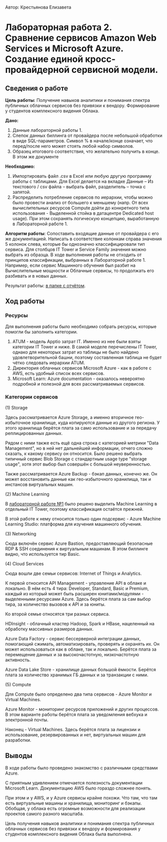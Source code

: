 Автор: Крестьянова Елизавета

# Лабораторная работа 2. Сравнение сервисов Amazon Web Services и Microsoft Azure. Создание единой кросс-провайдерной сервисной модели.

## Сведения о работе
**Цель работы:** Получение навыков аналитики и понимания спектра публичных облачных сервисов без привязки к вендору. Формирование у студентов комплексного видения Облака. 

**Дано:** 
1. Данные лабораторной работы 1.    
2. Слепок данных биллинга от провайдера после небольшой обработки в виде SQL-параметров. Символ % в начале/конце означает, что перед/после него может стоять любой набор символов.
3. Образец итогового соответствия, что желательно получить в конце. В этом же документе  

**Необходимо:** 
1. Импортировать файл .csv в Excel или любую другую программу работы с таблицами. Для Excel делается на вкладке Данные – Из текстового / csv файла – выбрать файл, разделитель – точка с запятой.
2. Распределить потребление сервисов по иерархии, чтобы можно было провести анализ от большего к меньшему (напр. От всех вычислительных ресурсов Compute дойти до конкретного типа использования - Выделенной стойка в датацентре Dedicated host usage). При этом сохранять логическую концепцию, выработанную в Лабораторной работе 1.

**Алгоритм работы**: Сопоставить входящие данные от провайдера с его же документацией. Написать в соответствие колонкам справа значения 5 колонок слева, которые бы однозначно классифицировали тип сервиса. Для столбцов IT Tower и Service Family значения можно выбрать из образца. В ходе выполнения работы не отходить от принципов классификации, выбранных в Лабораторной работе 1. Например, если сервис Машинного обучения был разбит на Вычислительные мощности и Облачные сервисы, то продолжать его разбивать и в новых данных.

Результат работы: [в папке с отчётом](https://github.com/plida/itmo_devops-cloud/blob/master/cloud_lab2/yetti%20lab2%20-%20Sheet1.csv).

## Ход работы

### Ресурсы

Для выполнения работы было необходимо собрать ресурсы, которые помогли бы заполнить категории.

1) ATUM - модель Apptio затрат IT. Именно из нее были взяты категории IT Tower и ниже. В самой моделе перечислены IT Tower, однако для некоторых затрат из таблицы не было найдено удовлетворительной башни, поэтому составленная таблица не будет чётко следовать иерархии ATUM.
2) Директория облачных сервисов Microsoft Azure - как в работе с AWS, есть удобный список всех сервисов.
3) Microsoft Learn: Azure documentation - оказалось невероятно подробной и полезной для всех рассматриваемых сервисов. 
### Категории сервисов

(1) Storage

Здесь рассматривается Azure Storage, а именно вторичное гео-избыточное хранилище, куда копируются данные из другого региона. У этого хранилища берётся плата за само использование и за передачу реплицированных данных.

Рядом с ними также есть ещё одна строка с категорией метрики "Data Management", но в ней нет дальнейшей информации, отчего сложно сказать, к какому сервису он относится. Было решено выбрать типичный сервис Blob Storage с стандартным usage type "storage usage", хотя этот выбор был совершён с большой неуверенностью.

Также рассматривается Azure Backup - бэкап данных, конечно же. Он может восстановить данные как гео-избыточного хранилища, так и инстансов виртуальных машин.

(2) Machine Learning

В [лабораторной работе №1](https://github.com/plida/itmo_devops-cloud/tree/master/cloud_lab1) было решено выделить Machine Learning в отдельный IT Tower, поэтому классификация остаётся прежней.

В этой работе к нему относится только один подсервис - Azure Machine Learning Studio: платформа для изучения машинного обучения. 

(3) Networking

Сюда включён сервис Azure Bastion, предоставляющий безопасные RDP & SSH соединения к виртуальным машинам. В этом биллинге видно, что используется тир Basic.

(4) Cloud Services

Сюда вошли две семьи сервисов: Internet of Things и Analytics.

К первой относится API Management - управление API в облаке и локально. В нём есть 4 тира: Developer, Standard, Basic и Premium, каждый из который может быть расширен юнитами/модулями - выделенными ресурсами Azure. Здесь берётся плата за сам выбор тира, за количество вызовов к API и за юниты.

Ко второй семье относятся три разных сервиса. 

HDInsight - облачный кластер Hadoop, Spark и HBase, нацеленный на обработку массивных размеров данных.

Azure Data Factory - сервис бессерверной интеграции данных, помогающий сжимать, автоматизировать, проверять и охранять их. Он может использоваться как в облаке, так и локально. Берётся плата за перемещение данных и за высокочастотную, низкочастотную активность.

Azure Data Lake Store - хранилище данных большой ёмкости. Берётся плата за количество хранимых ГБ данных и за транзакции с ними.

(5) Compute

Для Compute было определено два типа сервисов - Azure Monitor и Virtual Machines.

Azure Monitor - мониторинг ресурсов приложений и других процессов. В этом варианте работы берётся плата за уведомления вебхука и электронной почты.

Наконец - Virtual Machines. Здесь берётся плата за лицензии и использование, резервированных и нет, виртуальных машин для разработки.

## Выводы

В ходе работы было проведено знакомство с различными средствами Azure.

С приятным удивлением отмечается полезность документации Microsoft Learn. Документацию AWS было гораздо сложнее понять.

При этом и у AWS, и у Azure сервисы крайне похожи. Что там, что там есть виртуальные машины и хранилища, мониторинг и бэкапы. Обобщая, у облака есть огромные возможности для реализации проектов самого разного масштаба.

Цель получения навыков аналитики и понимания спектра публичных облачных сервисов без привязки к вендору и формирования у студентов комплексного видения Облака была выполнена.
